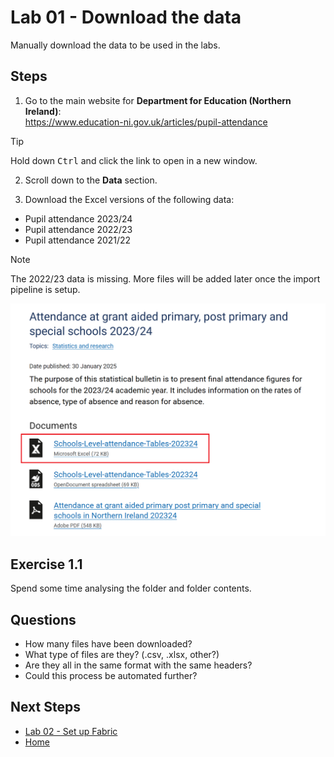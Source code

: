 # Lab 01 - Download the data  
Manually download the data to be used in the labs.

## Steps

1.  Go to the main website for **Department for Education (Northern Ireland)**:  
https://www.education-ni.gov.uk/articles/pupil-attendance

> [!TIP]
> Hold down <kbd>Ctrl</kbd> and click the link to open in a new window.

2.  Scroll down to the **Data** section.

3.  Download the Excel versions of the following data:

- Pupil attendance 2023/24
- Pupil attendance 2022/23
- Pupil attendance 2021/22

> [!NOTE]
> The 2022/23 data is missing.  More files will be added later once the import pipeline is setup.

![Download selected files](images/download-excel.png)


## Exercise 1.1
Spend some time analysing the folder and folder contents.

## Questions
- How many files have been downloaded?
- What type of files are they? (.csv, .xlsx, other?)
- Are they all in the same format with the same headers?
- Could this process be automated further?

## Next Steps
- [Lab 02 - Set up Fabric](/labs/lab02/lab02.md)
- [Home](/README.md)